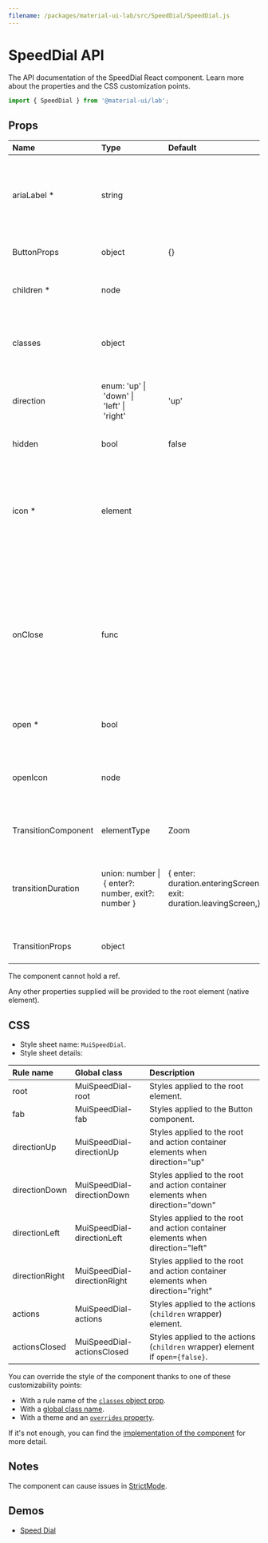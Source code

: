 ```yaml
---
filename: /packages/material-ui-lab/src/SpeedDial/SpeedDial.js
---
```


<!--- This documentation is automatically generated, do not try to edit it. -->

# SpeedDial API

<p class="description">The API documentation of the SpeedDial React component. Learn more about the properties and the CSS customization points.</p>

```js
import { SpeedDial } from '@material-ui/lab';
```



## Props

| Name | Type | Default | Description |
|:-----|:-----|:--------|:------------|
| <span class="prop-name required">ariaLabel&nbsp;*</span> | <span class="prop-type">string</span> |  | The aria-label of the `Button` element. Also used to provide the `id` for the `SpeedDial` element and its children. |
| <span class="prop-name">ButtonProps</span> | <span class="prop-type">object</span> | <span class="prop-default">{}</span> | Props applied to the [`Button`](/api/button/) element. |
| <span class="prop-name required">children&nbsp;*</span> | <span class="prop-type">node</span> |  | SpeedDialActions to display when the SpeedDial is `open`. |
| <span class="prop-name">classes</span> | <span class="prop-type">object</span> |  | Override or extend the styles applied to the component. See [CSS API](#css) below for more details. |
| <span class="prop-name">direction</span> | <span class="prop-type">enum:&nbsp;'up'&nbsp;&#124;<br>&nbsp;'down'&nbsp;&#124;<br>&nbsp;'left'&nbsp;&#124;<br>&nbsp;'right'<br></span> | <span class="prop-default">'up'</span> | The direction the actions open relative to the floating action button. |
| <span class="prop-name">hidden</span> | <span class="prop-type">bool</span> | <span class="prop-default">false</span> | If `true`, the SpeedDial will be hidden. |
| <span class="prop-name required">icon&nbsp;*</span> | <span class="prop-type">element</span> |  | The icon to display in the SpeedDial Floating Action Button. The `SpeedDialIcon` component provides a default Icon with animation. |
| <span class="prop-name">onClose</span> | <span class="prop-type">func</span> |  | Callback fired when the component requests to be closed.<br><br>**Signature:**<br>`function(event: object, key: string) => void`<br>*event:* The event source of the callback<br>*key:* The key pressed |
| <span class="prop-name required">open&nbsp;*</span> | <span class="prop-type">bool</span> |  | If `true`, the SpeedDial is open. |
| <span class="prop-name">openIcon</span> | <span class="prop-type">node</span> |  | The icon to display in the SpeedDial Floating Action Button when the SpeedDial is open. |
| <span class="prop-name">TransitionComponent</span> | <span class="prop-type">elementType</span> | <span class="prop-default">Zoom</span> | The component used for the transition. |
| <span class="prop-name">transitionDuration</span> | <span class="prop-type">union:&nbsp;number&nbsp;&#124;<br>&nbsp;{ enter?: number, exit?: number }<br></span> | <span class="prop-default">{  enter: duration.enteringScreen,  exit: duration.leavingScreen,}</span> | The duration for the transition, in milliseconds. You may specify a single timeout for all transitions, or individually with an object. |
| <span class="prop-name">TransitionProps</span> | <span class="prop-type">object</span> |  | Props applied to the `Transition` element. |

The component cannot hold a ref.

Any other properties supplied will be provided to the root element (native element).

## CSS

- Style sheet name: `MuiSpeedDial`.
- Style sheet details:

| Rule name | Global class | Description |
|:-----|:-------------|:------------|
| <span class="prop-name">root</span> | <span class="prop-name">MuiSpeedDial-root</span> | Styles applied to the root element.
| <span class="prop-name">fab</span> | <span class="prop-name">MuiSpeedDial-fab</span> | Styles applied to the Button component.
| <span class="prop-name">directionUp</span> | <span class="prop-name">MuiSpeedDial-directionUp</span> | Styles applied to the root and action container elements when direction="up"
| <span class="prop-name">directionDown</span> | <span class="prop-name">MuiSpeedDial-directionDown</span> | Styles applied to the root and action container elements when direction="down"
| <span class="prop-name">directionLeft</span> | <span class="prop-name">MuiSpeedDial-directionLeft</span> | Styles applied to the root and action container elements when direction="left"
| <span class="prop-name">directionRight</span> | <span class="prop-name">MuiSpeedDial-directionRight</span> | Styles applied to the root and action container elements when direction="right"
| <span class="prop-name">actions</span> | <span class="prop-name">MuiSpeedDial-actions</span> | Styles applied to the actions (`children` wrapper) element.
| <span class="prop-name">actionsClosed</span> | <span class="prop-name">MuiSpeedDial-actionsClosed</span> | Styles applied to the actions (`children` wrapper) element if `open={false}`.

You can override the style of the component thanks to one of these customizability points:

- With a rule name of the [`classes` object prop](/customization/components/#overriding-styles-with-classes).
- With a [global class name](/customization/components/#overriding-styles-with-global-class-names).
- With a theme and an [`overrides` property](/customization/globals/#css).

If it's not enough, you can find the [implementation of the component](https://github.com/mui-org/material-ui/blob/master/packages/material-ui-lab/src/SpeedDial/SpeedDial.js) for more detail.

## Notes

The component can cause issues in [StrictMode](https://reactjs.org/docs/strict-mode.html).

## Demos

- [Speed Dial](/components/speed-dial/)

